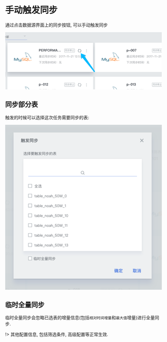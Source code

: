 # 手动触发同步

通过点击数据源界面上的同步按钮, 可以手动触发同步

![](../img/884a48a6f58b9c3a36b496254e10d44c.png)


## 同步部分表

触发的时候可以选择这次任务需要同步的表:

![](../img/da1983a0981fba0bdad36718e6cb3fa0.png)

## 临时全量同步

临时全量同步会忽略已选表的增量信息(包括`相对时间增量`和`最大值`增量)进行全量同步.

!> 其他配置信息, 包括筛选条件, 高级配置等正常生效.
